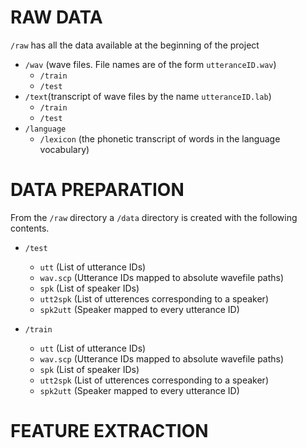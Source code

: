 # RAW DATA 


`/raw` has all the data available at the beginning of the project

- `/wav` (wave files. File names are of the form `utteranceID.wav`)
    - `/train`
    - `/test`
- `/text`(transcript of wave files by the name `utteranceID.lab`)
    - `/train`
    - `/test`
- `/language`
    - `/lexicon` (the phonetic transcript of words in the language vocabulary)

# DATA PREPARATION

From the `/raw` directory a `/data` directory is created with the following contents.

- `/test`
    - `utt` (List of utterance IDs)
    - `wav.scp` (Utterance IDs mapped to absolute wavefile paths)
    - `spk` (List of speaker IDs)
    - `utt2spk` (List of utterences corresponding to a speaker)
    - `spk2utt` (Speaker mapped to every utterance ID)

- `/train`
    - `utt` (List of utterance IDs)
    - `wav.scp` (Utterance IDs mapped to absolute wavefile paths)
    - `spk` (List of speaker IDs)
    - `utt2spk` (List of utterences corresponding to a speaker)
    - `spk2utt` (Speaker mapped to every utterance ID)


# FEATURE EXTRACTION


